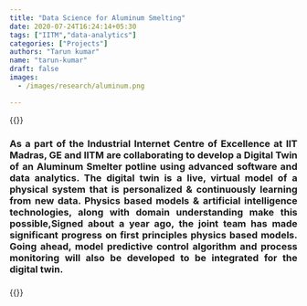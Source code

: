 ```yaml
---
title: "Data Science for Aluminum Smelting"
date: 2020-07-24T16:24:14+05:30
tags: ["IITM","data-analytics"]
categories: ["Projects"]
authors: "Tarun kumar"
name: "tarun-kumar"
draft: false
images:
  - /images/research/aluminum.png

---
```


{{<rawhtml>}} 
<div align="justify">
<h3>As a part of the Industrial Internet Centre of Excellence at IIT Madras, GE and IITM are collaborating to develop a Digital Twin of an Aluminum Smelter potline using advanced software and data analytics. The digital twin is a live, virtual model of a physical system that is personalized & continuously learning from new data. Physics based models & artificial intelligence technologies, along with domain understanding make this possible,Signed about a year ago, the joint team has made significant progress on first principles physics based models. Going ahead, model predictive control algorithm and process monitoring will also be developed to be integrated for the digital twin.<h3>
</div>
{{</rawhtml>}}

